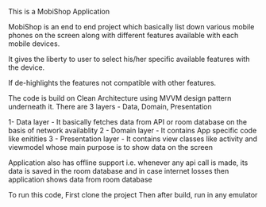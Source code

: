 
This is a MobiShop Application 

MobiShop is an end to end project which basically list down various mobile phones on the screen along
with different features available with each mobile devices.

It gives the liberty to user to select his/her specific available features with the device.

If de-highlights the features not compatible with other features.

The code is build on Clean Architecture using MVVM design pattern underneath it.
There are 3 layers - Data, Domain, Presentation

1- Data layer - It basically fetches data from API or room database on the basis of network availablity
2 - Domain layer - It contains App specific code like enitities
3 - Presentation layer - It contains view classes like activity and viewmodel whose main purpose is to show data on the screen

Application also has offline support i.e. whenever any api call is made, its data is saved in the room database
and in case internet losses then application shows data from room database

To run this code, 
First clone the project
Then after build, run in any emulator

